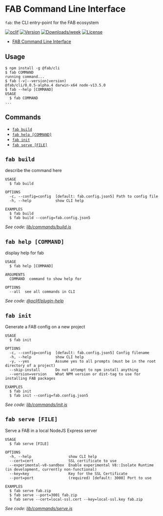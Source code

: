 # FAB Command Line Interface

`fab`: the CLI entry-point for the FAB ecosystem

[![oclif](https://img.shields.io/badge/cli-oclif-brightgreen.svg)](https://oclif.io)
[![Version](https://img.shields.io/npm/v/@fab/cli.svg)](https://npmjs.org/package/@fab/cli)
[![Downloads/week](https://img.shields.io/npm/dw/@fab/cli.svg)](https://npmjs.org/package/@fab/cli)
[![License](https://img.shields.io/npm/l/@fab/cli.svg)](https://github.com/fab-spec/fab/blob/master/package.json)

<!-- toc -->

- [FAB Command Line Interface](#fab-command-line-interface)
  <!-- tocstop -->

## Usage

<!-- usage -->

```sh-session
$ npm install -g @fab/cli
$ fab COMMAND
running command...
$ fab (-v|--version|version)
@fab/cli/0.0.5-alpha.4 darwin-x64 node-v13.5.0
$ fab --help [COMMAND]
USAGE
  $ fab COMMAND
...
```

<!-- usagestop -->

## Commands

<!-- commands -->

- [`fab build`](#fab-build)
- [`fab help [COMMAND]`](#fab-help-command)
- [`fab init`](#fab-init)
- [`fab serve [FILE]`](#fab-serve-file)

## `fab build`

describe the command here

```
USAGE
  $ fab build

OPTIONS
  -c, --config=config  [default: fab.config.json5] Path to config file
  -h, --help           show CLI help

EXAMPLES
  $ fab build
  $ fab build --config=fab.config.json5
```

_See code: [lib/commands/build.js](https://github.com/fab-spec/fab/blob/v0.0.5-alpha.4/lib/commands/build.js)_

## `fab help [COMMAND]`

display help for fab

```
USAGE
  $ fab help [COMMAND]

ARGUMENTS
  COMMAND  command to show help for

OPTIONS
  --all  see all commands in CLI
```

_See code: [@oclif/plugin-help](https://github.com/oclif/plugin-help/blob/v2.2.1/src/commands/help.ts)_

## `fab init`

Generate a FAB config on a new project

```
USAGE
  $ fab init

OPTIONS
  -c, --config=config  [default: fab.config.json5] Config filename
  -h, --help           show CLI help
  -y, --yes            Assume yes to all prompts (must be in the root directory of a project)
  --skip-install       Do not attempt to npm install anything
  --version=version    What NPM version or dist-tag to use for installing FAB packages

EXAMPLES
  $ fab init
  $ fab init --config=fab.config.json5
```

_See code: [lib/commands/init.js](https://github.com/fab-spec/fab/blob/v0.0.5-alpha.4/lib/commands/init.js)_

## `fab serve [FILE]`

Serve a FAB in a local NodeJS Express server

```
USAGE
  $ fab serve [FILE]

OPTIONS
  -h, --help                 show CLI help
  --cert=cert                SSL certificate to use
  --experimental-v8-sandbox  Enable experimental V8::Isolate Runtime (in development, currently non-functional)
  --key=key                  Key for the SSL Certificate
  --port=port                (required) [default: 3000] Port to use

EXAMPLES
  $ fab serve fab.zip
  $ fab serve --port=3001 fab.zip
  $ fab serve --cert=local-ssl.cert --key=local-ssl.key fab.zip
```

_See code: [lib/commands/serve.js](https://github.com/fab-spec/fab/blob/v0.0.5-alpha.4/lib/commands/serve.js)_

<!-- commandsstop -->
